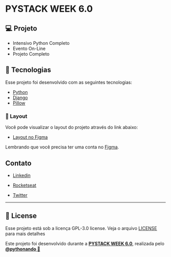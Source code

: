 # PYSTACK WEEK 6.0

## 💻 Projeto

- Intensivo Python Completo
- Evento On-Line
- Projeto Completo

## 🚀 Tecnologias

Esse projeto foi desenvolvido com as seguintes tecnologias:

- [Python](<https://www.python.org/>)
- [Django](<https://www.djangoproject.com/>)
- [Pillow](<https://pypi.org/project/Pillow/>)

### 🔖 Layout

Você pode visualizar o layout do projeto através do link abaixo:

- [Layout no Figma](https://www.figma.com/file/NYEOiXmkj8vTQuH9P02oCf/Untitled?node-id=0%3A1&t=llnUF6GCxAlFqDo8-1)

Lembrando que você precisa ter uma conta no [Figma](http://figma.com/).

## Contato

- [Linkedin](<https://www.linkedin.com/in/tiagoegas/>)

- [Rocketseat](<https://app.rocketseat.com.br/me/tiago-egas>)

- [Twitter](<https://twitter.com/KuruvarEgas>)

---

## 📝 License

Esse projeto está sob a licença GPL-3.0 license. Veja o arquivo [LICENSE](LICENSE) para mais detalhes

Este projeto foi desenvolvido durante a **[PYSTACK WEEK 6.0](<https://pythonando.com.br/psw/evento/>)**, realizada pelo **[@pythonando 💜](<https://www.youtube.com/@pythonando>)**
